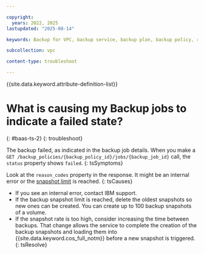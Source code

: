 ```yaml
---

copyright:
  years: 2022, 2025
lastupdated: "2025-08-14"

keywords: Backup for VPC, backup service, backup plan, backup policy, restore, restore volume, restore data

subcollection: vpc

content-type: troubleshoot

---
```


{{site.data.keyword.attribute-definition-list}}

# What is causing my Backup jobs to indicate a failed state?
{: #baas-ts-2}
{: troubleshoot}

The backup failed, as indicated in the backup job details. When you make a `GET /backup_policies/{backup_policy_id}/jobs/{backup_job_id}` call, the `status` property shows `failed`.
{: tsSymptoms}

Look at the `reason_codes` property in the response. It might be an internal error or the [snapshot limit](/docs/vpc?topic=vpc-snapshots-vpc-faqs&interface=ui#faq-snapshot-3) is reached.
{: tsCauses}

- If you see an internal error, contact IBM support. 
- If the backup snapshot limit is reached, delete the oldest snapshots so new ones can be created. You can create up to 100 backup snapshots of a volume.
- If the snapshot rate is too high, consider increasing the time between backups. That change allows the service to complete the creation of the backup snapshots and loading them into {{site.data.keyword.cos_full_notm}} before a new snapshot is triggered.
{: tsResolve}

